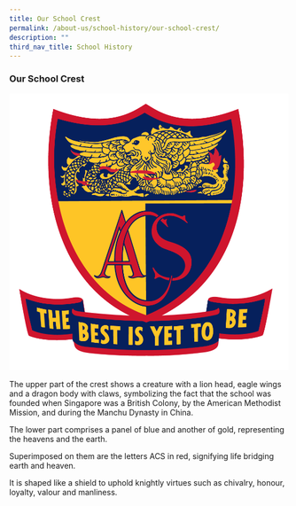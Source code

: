 ```yaml
---
title: Our School Crest
permalink: /about-us/school-history/our-school-crest/
description: ""
third_nav_title: School History
---
```

### **Our School Crest**


![](/images/ACSP%20School%20Crest_Full%20Colour.png)

The upper part of the crest shows a creature with a lion head, eagle wings and a dragon body with claws,
symbolizing the fact that the school was founded when Singapore was a British Colony, by the American
Methodist Mission, and during the Manchu Dynasty in China.

The lower part comprises a panel of blue and another of gold, representing the heavens and the earth.

Superimposed on them are the letters ACS in red, signifying life bridging earth and heaven.

It is shaped like a shield to uphold knightly virtues such as chivalry,
honour, loyalty, valour and manliness.